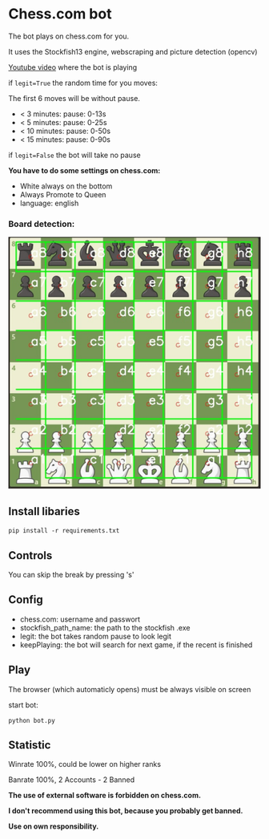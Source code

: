 # Chess.com bot

The bot plays on chess.com for you.

It uses the Stockfish13 engine, webscraping and picture detection (opencv)

[Youtube video](https://youtu.be/PgrLoFBUYkU) where the bot is playing

if ```legit=True``` the random time for you moves:

The first 6 moves will be without pause.

* < 3 minutes: pause: 0-13s
* < 5 minutes: pause: 0-25s
* < 10 minutes: pause: 0-50s
* < 15 minutes: pause: 0-90s

if ```legit=False``` the bot will take no pause



**You have to do some settings on chess.com:**
* White always on the bottom
* Always Promote to Queen
* language: english


### Board detection:
![Board result](/coordinates_detection.PNG)


## Install libaries

```
pip install -r requirements.txt
```

## Controls

You can skip the break by pressing 's'


## Config

* chess.com: username and passwort
* stockfish_path_name: the path to the stockfish .exe
* legit: the bot takes random pause to look legit
* keepPlaying: the bot will search for next game, if the recent is finished

## Play

The browser (which automaticly opens) must be always visible on screen

start bot:
```
python bot.py
```
## Statistic

Winrate 100%, could be lower on higher ranks

Banrate 100%, 2 Accounts - 2 Banned

**The use of external software is forbidden on chess.com.**

**I don't recommend using this bot, because you probably get banned.**

**Use on own responsibility.**
